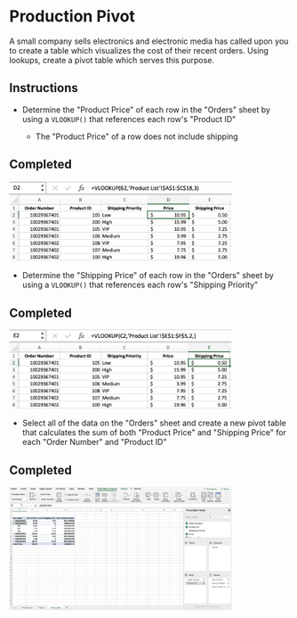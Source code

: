 # Production Pivot

A small company sells electronics and electronic media has called upon you to create a table which visualizes the cost of their recent orders. Using lookups, create a pivot table which serves this purpose.

## Instructions

- Determine the "Product Price" of each row in the "Orders" sheet by using a `VLOOKUP()` that references each row's "Product ID"

  - The "Product Price" of a row does not include shipping

## Completed

<img src="images/pricevlookup.png" width="400" />

- Determine the "Shipping Price" of each row in the "Orders" sheet by using a `VLOOKUP()` that references each row's "Shipping Priority"

## Completed

<img src="images/shippingvlookup.png" width="400" />

- Select all of the data on the "Orders" sheet and create a new pivot table that calculates the sum of both "Product Price" and "Shipping Price" for each "Order Number" and "Product ID"

## Completed

<img src="images/pivottable.png" width="400" />
